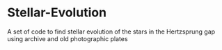 # Stellar-Evolution
A set of code to find stellar evolution of the stars in the Hertzsprung gap using archive and old photographic plates
